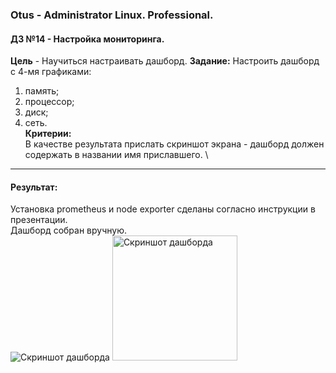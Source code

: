 ### **Otus - Administrator Linux. Professional.**  
#### **ДЗ №14 - Настройка мониторинга.**  
**Цель** - Научиться настраивать дашборд.
**Задание:**
Настроить дашборд с 4-мя графиками:
1) память;
2) процессор;
3) диск;
4) сеть.
\
**Критерии:**  
В качестве результата прислать скриншот экрана - дашборд должен содержать в названии имя приславшего.
\
****
#### **Результат:**  
Установка prometheus и node exporter сделаны согласно инструкции в презентации. \
Дашборд собран вручную. \
![Скриншот дашборда]([/screen.png](https://github.com/YuP26/O_HT/blob/main/oht15-prometheus/screen.png))
<img src="[/screen.png](https://github.com/YuP26/O_HT/blob/main/oht15-prometheus/screen.png)" alt="Скриншот дашборда" width="200"/>
